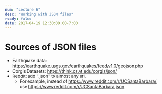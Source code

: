 ```yaml
---
num: "Lecture 6"
desc: "Working with JSON files"
ready: false
date: 2017-04-19 12:30:00.00-7:00
---
```


# Sources of JSON files

* Earthquake data:  <https://earthquake.usgs.gov/earthquakes/feed/v1.0/geojson.php>
* Corgis Datasets: <https://think.cs.vt.edu/corgis/json/>
* Reddit: add ".json" to almost any url.  
    * For example, instead of <https://www.reddit.com/r/UCSantaBarbara/>, use <https://www.reddit.com/r/UCSantaBarbara.json>
